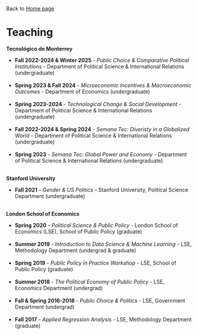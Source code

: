 Back to [Home page](/README.md)

# Teaching

**Tecnológico de Monterrey**
* **Fall 2022-2024 & Winter 2025** - *Public Choice & Comparative Political Institutions* - Department of Political Science & International Relations (undergraduate)
<br/><br/>
* **Spring 2023 & Fall 2024** - *Microeconomic Incentives & Macroeconomic Outcomes* - Department of Economics (undergraduate)
<br/><br/>
* **Spring 2023-2024** - *Technological Change & Social Development* - Department of Political Science & International Relations (undergraduate)
<br/><br/>
* **Fall 2022-2024 & Spring 2024** - *Semana Tec: Diveristy in a Globalized World* - Department of Political Science & International Relations (undergraduate)
<br/><br/>
* **Spring 2023** - *Semana Tec: Global Power and Economy* - Department of Political Science & International Relations (undergraduate)
<br/><br/>

**Stanford University**
* **Fall 2021** - *Gender & US Politics* - Stanford University, Political Science Department (undergraduate)
<br/><br/>

**London School of Economics**
* **Spring 2020** - *Political Science & Public Policy* - London School of Economics (LSE), School of Public Policy (graduate)
<br/><br/>
* **Summer 2019** - *Introduction to Data Science & Machine Learning* - LSE, Methodology Department (undergrad & graduate)
<br/><br/>
* **Spring 2019** - *Public Policy in Practice Workshop* - LSE, School of Public Policy (graduate)
<br/><br/>
* **Summer 2018** - *The Political Economy of Public Policy* - LSE, Economics Department (undergrad)
<br/><br/>
* **Fall & Spring 2016-2018** - *Public Choice & Politics* - LSE, Government Department (undergrad)
<br/><br/>
* **Fall 2017** - *Applied Regression Analysis* - LSE, Methodology Department (graduate)
